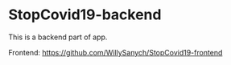 # StopCovid19-backend #

This is a backend part of app.

Frontend: https://github.com/WillySanych/StopCovid19-frontend
